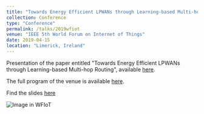 ```yaml
---
title: "Towards Energy Efficient LPWANs through Learning-based Multi-hop Routing"
collection: Conference
type: "Conference"
permalink: /talks/2019wfiot
venue: "IEEE 5th World Forum on Internet of Things"
date: 2019-04-15
location: "Limerick, Ireland"
---
```


Presentation of the paper entitled "Towards Energy Efficient LPWANs through Learning-based Multi-hop Routing", available [here](https://arxiv.org/abs/1803.11010).

The full program of the venue is available [here](https://wfiot2019.iot.ieee.org/).

Find the slides [here](https://github.com/sergiobarra/data_repos/blob/master/presentations/2019-04-wfiot.pdf)

![Image in WFIoT](https://sergiobarra.github.io/images/2019wfioit.jpg)